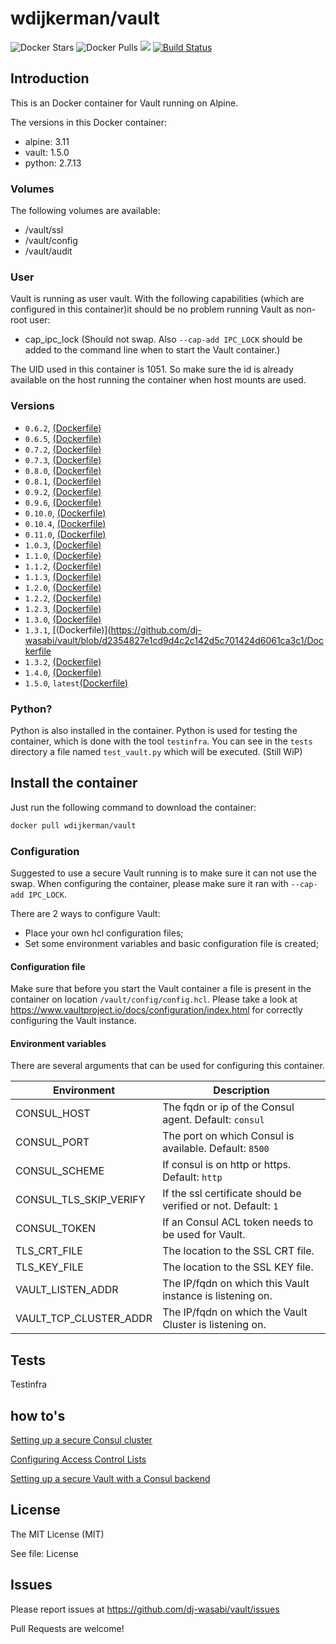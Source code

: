 # wdijkerman/vault

![Docker Stars](https://img.shields.io/docker/stars/wdijkerman/vault.svg) ![Docker Pulls](https://img.shields.io/docker/pulls/wdijkerman/vault.svg) [![](https://images.microbadger.com/badges/image/wdijkerman/vault.svg)](https://microbadger.com/images/wdijkerman/vault "Get your own image badge on microbadger.com") [![Build Status](https://travis-ci.org/dj-wasabi/vault.svg?branch=master)](https://travis-ci.org/dj-wasabi/vault)

## Introduction

This is an Docker container for Vault running on Alpine.

The versions in this Docker container:

* alpine: 3.11
* vault: 1.5.0
* python: 2.7.13

### Volumes

The following volumes are available:

* /vault/ssl
* /vault/config
* /vault/audit

### User

Vault is running as user vault. With the following capabilities (which are configured in this container)it should be no problem running Vault as non-root user:

- cap_ipc_lock (Should not swap. Also `--cap-add IPC_LOCK` should be added to the command line when to start the Vault container.)

The UID used in this container is 1051. So make sure the id is already available on the host running the container when host mounts are used.

### Versions

- `0.6.2`, [(Dockerfile)](https://github.com/dj-wasabi/vault/blob/d4fe374d29508926bed6c188b05c0764016f3a52/Dockerfile)
- `0.6.5`, [(Dockerfile)](https://github.com/dj-wasabi/vault/blob/66494b152453c34e0094517383b2a2e38f5fdb8b/Dockerfile)
- `0.7.2`, [(Dockerfile)](https://github.com/dj-wasabi/vault/blob/de4519d83b9c33a66d4f47dd4c0f688f358834bd/Dockerfile)
- `0.7.3`, [(Dockerfile)](https://github.com/dj-wasabi/vault/blob/14574e99a643df5ea788c080f4407db2c1d682cb/Dockerfile)
- `0.8.0`, [(Dockerfile)](https://github.com/dj-wasabi/vault/blob/99fd6aa38f4e7da3a4cbaa7adf74665b4a6e5f00/Dockerfile)
- `0.8.1`, [(Dockerfile)](https://github.com/dj-wasabi/vault/blob/79b143040f4720610034ea08462957403dce7c9c/Dockerfile)
- `0.9.2`, [(Dockerfile)](https://github.com/dj-wasabi/vault/blob/702f4fc7518d0891386f78d9f8d8f0b2b86893a5/Dockerfile)
- `0.9.6`, [(Dockerfile)](https://github.com/dj-wasabi/vault/blob/c710ab97f1f9e86a273267fec577e320d6ce57ac/Dockerfile)
- `0.10.0`, [(Dockerfile)](https://github.com/dj-wasabi/vault/blob/65320488ca30c444e64b743bbcf154ebf9a5a038/Dockerfile)
- `0.10.4`, [(Dockerfile)](https://github.com/dj-wasabi/vault/blob/1b79dac2c49c6be8a0618d544c2c896ef950a5f8/Dockerfile)
- `0.11.0`, [(Dockerfile)](https://github.com/dj-wasabi/vault/blob/9ad29339d9a3aa6a0cfe2c878673704a14ca1a66/Dockerfile)
- `1.0.3`,  [(Dockerfile)](https://github.com/dj-wasabi/vault/blob/71d20340552532d5b31f0f08144c899b2c3754d6/Dockerfile)
- `1.1.0`,  [(Dockerfile)](https://github.com/dj-wasabi/vault/blob/4cd23aee468f403e92fa553a0fd2924a4ac07738/Dockerfile)
- `1.1.2`,  [(Dockerfile)](https://github.com/dj-wasabi/vault/blob/13c2601e52610fcfce497c7bb4deefcbfaef79f4/Dockerfile)
- `1.1.3`,  [(Dockerfile)](https://github.com/dj-wasabi/vault/blob/dd8e57649842a1ad01133be2b6c5038896a9b456/Dockerfile)
- `1.2.0`,  [(Dockerfile)](https://github.com/dj-wasabi/vault/blob/1792b83ac09b1a812ab687e0cfc3b42ad9b329ea/Dockerfile)
- `1.2.2`,  [(Dockerfile)](https://github.com/dj-wasabi/vault/blob/e59b95ee8f598984027d84097ded789e8cee841b/Dockerfile)
- `1.2.3`,  [(Dockerfile)](https://github.com/dj-wasabi/vault/blob/9c99c9146d19e51e049251af4c4b54e86f90d254/Dockerfile)
- `1.3.0`,  [(Dockerfile)](https://github.com/dj-wasabi/vault/blob/0cb1fd6d67c2d07d06c4865dea357e4eb6b993db/Dockerfile)
- `1.3.1`,  [(Dockerfile)](https://github.com/dj-wasabi/vault/blob/d2354827e1cd9d4c2c142d5c701424d6061ca3c1/Dockerfile
- `1.3.2`,  [(Dockerfile)](https://github.com/dj-wasabi/vault/blob/c1b731dca7138ff74741f151a5d0723f92cbfce7/Dockerfile)
- `1.4.0`,  [(Dockerfile)](https://github.com/dj-wasabi/vault/blob/5f09ab75fedbac1c44e8d919a4bc8c39b564d4ae/Dockerfile)
- `1.5.0`, `latest`[(Dockerfile)](https://github.com/dj-wasabi/vault/blob/master/Dockerfile)

### Python?

Python is also installed in the container. Python is used for testing the container, which is done with the tool `testinfra`.
You can see in the `tests` directory a file named `test_vault.py` which will be executed. (Still WiP)

## Install the container

Just run the following command to download the container:

```bash
docker pull wdijkerman/vault
```

### Configuration

Suggested to use a secure Vault running is to make sure it can not use the swap. When configuring the container, please make sure it ran with `--cap-add IPC_LOCK`.

There are 2 ways to configure Vault:

* Place your own hcl configuration files;
* Set some environment variables and basic configuration file is created;

#### Configuration file

Make sure that before you start the Vault container a file is present in the container on location `/vault/config/config.hcl`.
Please take a look at https://www.vaultproject.io/docs/configuration/index.html for correctly configuring the Vault instance.

#### Environment variables

There are several arguments that can be used for configuring this container.

Environment | Description
--- | ---
CONSUL_HOST | The fqdn or ip of the Consul agent. Default: `consul`
CONSUL_PORT | The port on which Consul is available. Default: `8500`
CONSUL_SCHEME | If consul is on http or https. Default: `http`
CONSUL_TLS_SKIP_VERIFY | If the ssl certificate should be verified or not. Default: `1`
CONSUL_TOKEN | If an Consul ACL token needs to be used for Vault.
TLS_CRT_FILE | The location to the SSL CRT file.
TLS_KEY_FILE | The location to the SSL KEY file.
VAULT_LISTEN_ADDR | The IP/fqdn on which this Vault instance is listening on.
VAULT_TCP_CLUSTER_ADDR | The IP/fqdn on which the Vault Cluster is listening on.

## Tests

Testinfra

## how to's

[Setting up a secure Consul cluster](https://werner-dijkerman.nl/2017/01/09/setting-up-a-secure-consul-cluster-with-docker/)

[Configuring Access Control Lists](https://werner-dijkerman.nl/2017/01/11/configuring-access-control-lists-in-consul/)

[Setting up a secure Vault with a Consul backend](https://werner-dijkerman.nl/2017/01/15/setting-up-a-secure-vault-with-a-consul-backend/)

## License

The MIT License (MIT)

See file: License

## Issues

Please report issues at https://github.com/dj-wasabi/vault/issues

Pull Requests are welcome!
